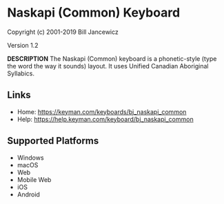 Naskapi (Common) Keyboard
=====================

Copyright (c) 2001-2019 Bill Jancewicz

Version 1.2

__DESCRIPTION__
The Naskapi (Common) keyboard is a phonetic-style 
(type the word the way it sounds) layout. It uses Unified Canadian Aboriginal Syllabics.

Links
-----

 * Home:     https://keyman.com/keyboards/bj_naskapi_common
 * Help:     https://help.keyman.com/keyboard/bj_naskapi_common

Supported Platforms
-------------------
 * Windows
 * macOS
 * Web
 * Mobile Web
 * iOS
 * Android

